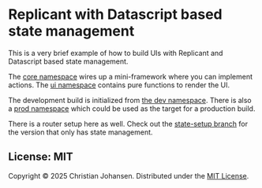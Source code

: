 # Replicant with Datascript based state management

This is a very brief example of how to build UIs with Replicant and Datascript
based state management.

The [core namespace](./src/state_datascript/core.cljs) wires up a mini-framework
where you can implement actions. The [ui
namespace](./src/state_datascript/ui.cljc) contains pure functions to render the
UI.

The development build is initialized from [the dev
namespace](./dev/state_datascript/dev.cljs). There is also a [prod
namespace](./src/state_datascript/prod.cljs) which could be used as the target
for a production build.

There is a router setup here as well. Check out the [state-setup
branch](https://github.com/cjohansen/replicant-state-datascript/tree/state-setup)
for the version that only has state management.

## License: MIT

Copyright © 2025 Christian Johansen. Distributed under the [MIT
License](https://opensource.org/license/mit).
